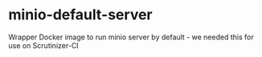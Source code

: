 # minio-default-server
Wrapper Docker image to run minio server by default - we needed this for use on Scrutinizer-CI